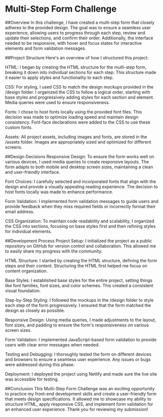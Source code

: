 # Multi-Step Form Challenge

##Overview
In this challenge, I have created a multi-step form that closely adheres to the provided design. The goal was to ensure a seamless user experience, allowing users to progress through each step, review and update their selections, and confirm their order. Additionally, the interface needed to be responsive, with hover and focus states for interactive elements and form validation messages.

##Project Structure
Here's an overview of how I structured this project:

HTML: I began by creating the HTML structure for the multi-step form, breaking it down into individual sections for each step. This structure made it easier to apply styles and functionality to each step.

CSS: For styling, I used CSS to match the design mockups provided in the /design folder. I organized the CSS to follow a logical order, starting with base styles and progressively adding styles for each section and element. Media queries were used to ensure responsiveness.

Fonts: I chose to host fonts locally using the provided font files. This decision was made to optimize loading speed and maintain design consistency. Font-face declarations were added to the CSS to use these custom fonts.

Assets: All project assets, including images and fonts, are stored in the /assets folder. Images are appropriately sized and optimized for different screens.

##Design Decisions
Responsive Design: To ensure the form works well on various devices, I used media queries to create responsive layouts. The form adapts to both mobile and desktop screen sizes, maintaining a clean and user-friendly interface.

Font Choices: I carefully selected and incorporated fonts that align with the design and provide a visually appealing reading experience. The decision to host fonts locally was made to enhance performance.

Form Validation: I implemented form validation messages to guide users and provide feedback when they miss required fields or incorrectly format their email address.

CSS Organization: To maintain code readability and scalability, I organized the CSS into sections, focusing on base styles first and then refining styles for individual elements.

##Development Process
Project Setup: I initialized the project as a public repository on GitHub for version control and collaboration. This allowed me to easily share my progress with the community.

HTML Structure: I started by creating the HTML structure, defining the form steps and their content. Structuring the HTML first helped me focus on content organization.

Base Styles: I established base styles for the entire project, setting things like font families, font sizes, and color schemes. This created a consistent visual foundation.

Step-by-Step Styling: I followed the mockups in the /design folder to style each step of the form progressively. I ensured that the form matched the design as closely as possible.

Responsive Design: Using media queries, I made adjustments to the layout, font sizes, and padding to ensure the form's responsiveness on various screen sizes.

Form Validation: I implemented JavaScript-based form validation to provide users with clear error messages when needed.

Testing and Debugging: I thoroughly tested the form on different devices and browsers to ensure a seamless user experience. Any issues or bugs were addressed during this phase.

Deployment: I deployed the project using Netlify and made sure the live site was accessible for testing.

##Conclusion
This Multi-Step Form Challenge was an exciting opportunity to practice my front-end development skills and create a user-friendly form that meets design specifications. It allowed me to showcase my ability to structure HTML, apply responsive CSS, and implement form validation for an enhanced user experience. Thank you for reviewing my submission!
